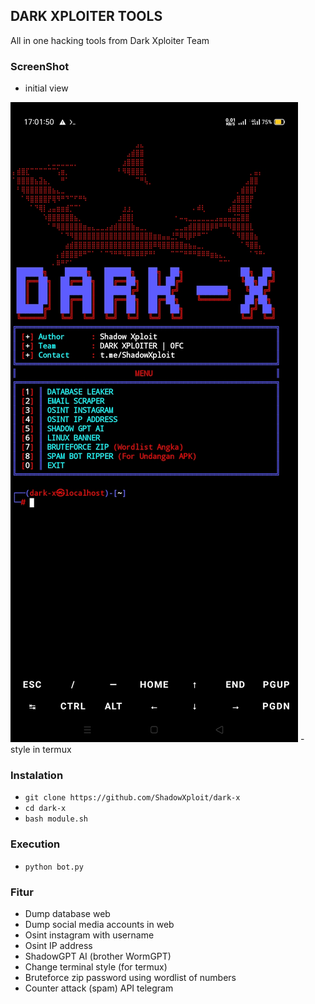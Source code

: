 ## DARK XPLOITER TOOLS
All in one hacking tools from Dark Xploiter Team

### ScreenShot
- initial view
<img src="https://raw.githubusercontent.com/ShadowXploit/dark-x/main/Screenshot_2024-03-25-17-01-50-87.jpg">
- style in termux

### Instalation

* `git clone https://github.com/ShadowXploit/dark-x`
* `cd dark-x`
* `bash module.sh`


### Execution

* `python bot.py`

### Fitur
- Dump database web
- Dump social media accounts in web
- Osint instagram with username
- Osint IP address
- ShadowGPT AI (brother WormGPT)
- Change terminal style (for termux)
- Bruteforce zip password using wordlist of numbers
- Counter attack (spam) API telegram
